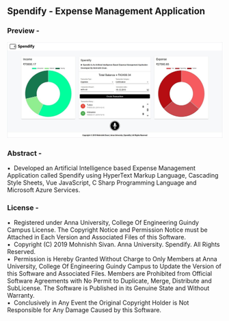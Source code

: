 <h2>Spendify - Expense Management Application</h2>

<h3>Preview -</h3>
<center><img src="Preview.jpeg"></center>

<h3>Abstract -</h3>
▪ &nbsp;Developed an Artificial Intelligence based Expense Management Application called Spendify using HyperText Markup Language, Cascading Style Sheets, Vue JavaScript, C Sharp Programming Language and Microsoft Azure Services.<br/>

<h3>License -</h3>
▪ &nbsp;Registered under Anna University, College Of Engineering Guindy Campus License. The Copyright Notice and Permission Notice must be Attached in Each Version and Associated Files of this Software.<br/>
▪ &nbsp;Copyright (C) 2019 Mohnishh Sivan. Anna University. Spendify. All Rights Reserved.<br/>
▪ &nbsp;Permission is Hereby Granted Without Charge to Only Members at Anna University, College Of Engineering Guindy Campus to Update the Version of this Software and Associated Files. Members are Prohibited from Official Software Agreements with No Permit to Duplicate, Merge, Distribute and SubLicense. The Software is Published in its Genuine State and Without Warranty.<br/>
▪ &nbsp;Conclusively in Any Event the Original Copyright Holder is Not Responsible for Any Damage Caused by this Software.<br/>